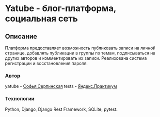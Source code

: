 # Yatube - блог-платформа, социальная сеть

## Описание

Платформа предоставляет возможность публиковать записи на личной странице, добавлять публикации в группы по темам, подписываться на других авторов и комментировать их записи.
Реализована система регистрации и восстановления пароля.

### Автор

yatube - [Софья Серпинская](https://github.com/sofyaserpinskaya)
tests - [Яндекс.Практикум](https://github.com/yandex-praktikum)

### Технологии

Python, Django, Django Rest Framework, SQLite, pytest.
